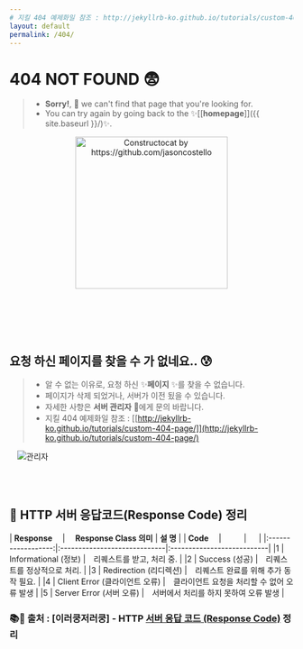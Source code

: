```yaml
---
# 지킬 404 예제화일 참조 : http://jekyllrb-ko.github.io/tutorials/custom-404-page/
layout: default
permalink: /404/
---
```

# 404 NOT FOUND 😨

> - **Sorry!**, 💁 we can't find that page that you're looking for.
> - You can try again by going back to the ✨[[**homepage**]]({{ site.baseurl }}/)✨.

<div align="center" >
  <a href="{{ site.baseurl }}">
  <img src="{{ site.baseurl }}/images/system/404.jpg" alt="Constructocat by https://github.com/jasoncostello" width="270" /></a>
</div>

<br><br><br><br>

## 요청 하신 페이지를 찾을 수 가 없네요.. 😰

> - 알 수 없는 이유로, 요청 하신 ✨**페이지** ✨를 찾을 수 없습니다.
> - 페이지가 삭제 되었거나, 서버가 이전 됬을 수 있습니다.
> - 자세한 사항은 **서버 관리자** 🙋에게 문의 바랍니다.
> - 지킬 404 예제화일 참조 : [[http://jekyllrb-ko.github.io/tutorials/custom-404-page/]](http://jekyllrb-ko.github.io/tutorials/custom-404-page/)

　![__관리자__](https://www.itrw.net/wp-content/uploads/2016/06/server_spaghetti_4.jpg)

<br><br>

## 📢 HTTP 서버 응답코드(Response Code) 정리

| **Response**　   | 　**Response Class 의미**  |     **설 명**   |
| **Code**　       | 　         　              | 　              |
|:------------------:|:-----------------------------|:---------------------------|
|1     | Informational (정보)         |　리퀘스트를 받고, 처리 중.                 |
|2     | Success (성공)                |　리퀘스트를 정상적으로 처리.               |
|3     | Redirection (리디렉션)         |　리퀘스트 완료를 위해 추가 동작 필요.      |
|4     | Client Error (클라이언트 오류) |　클라이언트 요청을 처리할 수 없어 오류 발생 |
|5     | Server Error (서버 오류)       |　서버에서 처리를 하지 못하여 오류 발생     |

### 📚📔 **출처** : [이러쿵저러쿵] - HTTP [**서버 응답 코드** (Response Code)](http://ooz.co.kr/260) 정리
